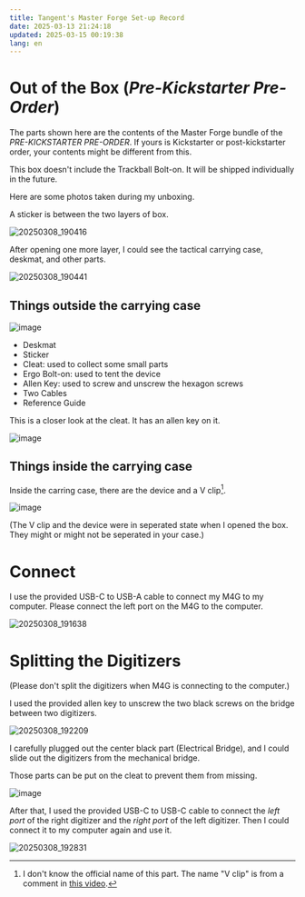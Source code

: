 ```yaml
---
title: Tangent's Master Forge Set-up Record
date: 2025-03-13 21:24:18
updated: 2025-03-15 00:19:38
lang: en
---
```


# Out of the Box (*Pre-Kickstarter Pre-Order*)


   The parts shown here are the contents of the Master Forge bundle of the *PRE-KICKSTARTER PRE-ORDER*. If yours is Kickstarter or post-kickstarter order, your contents might be different from this.



   This box doesn't include the Trackball Bolt-on. It will be shipped individually in the future.


Here are some photos taken during my unboxing.

A sticker is between the two layers of box.

![20250308_190416](https://hackmd.io/_uploads/H12DkDehJx.jpg)

After opening one more layer, I could see the tactical carrying case, deskmat, and other parts.

![20250308_190441](https://hackmd.io/_uploads/Hkvd1vghye.jpg)


## Things outside the carrying case

![image](https://hackmd.io/_uploads/SykFSwx2Jg.png)

- Deskmat
- Sticker
- Cleat: used to collect some small parts
- Ergo Bolt-on: used to tent the device
- Allen Key: used to screw and unscrew the hexagon screws
- Two Cables
- Reference Guide

This is a closer look at the cleat. It has an allen key on it.

![image](https://hackmd.io/_uploads/SyGB8vgh1l.png)


## Things inside the carrying case

Inside the carring case, there are the device and a V clip[^v_clip].

![image](https://hackmd.io/_uploads/BJRQOwx2Jg.png)

(The V clip and the device were in seperated state when I opened the box. They might or might not be seperated in your case.)

[^v_clip]: I don't know the official name of this part. The name "V clip" is from a comment in [this video](https://youtu.be/gdPakqb_Jdk?feature=shared).

# Connect

I use the provided USB-C to USB-A cable to connect my M4G to my computer. Please connect the left port on the M4G to the computer.

![20250308_191638](https://hackmd.io/_uploads/HJUeqPghke.jpg)

# Splitting the Digitizers

(Please don't split the digitizers when M4G is connecting to the computer.)

I used the provided allen key to unscrew the two black screws on the bridge between two digitizers.

![20250308_192209](https://hackmd.io/_uploads/Bkl6nwxhkx.jpg)

I carefully plugged out the center black part (Electrical Bridge), and I could slide out the digitizers from the mechanical bridge.

Those parts can be put on the cleat to prevent them from missing.

![image](https://hackmd.io/_uploads/BymbRPx3ke.png)

After that, I used the provided USB-C to USB-C cable to connect the *left port* of the right digitizer and the *right port* of the left digitizer. Then I could connect it to my computer again and use it.

![20250308_192831](https://hackmd.io/_uploads/rkSuJOe2yg.jpg)

